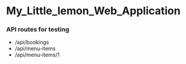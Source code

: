 # My_Little_lemon_Web_Application


###  API routes for testing

- /api/bookings
- /api/menu-items
- /api/menu-items/1
